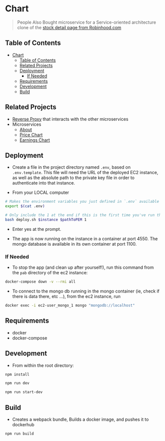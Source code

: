 # Chart
> People Also Bought microservice for a Service-oriented architecture clone of the [stock detail page from Robinhood.com](https://robinhood.com/stocks/AAPL)

## Table of Contents
- [Chart](#chart)
  - [Table of Contents](#table-of-contents)
  - [Related Projects](#related-projects)
  - [Deployment](#deployment)
    - [If Needed](#if-needed)
  - [Requirements](#requirements)
  - [Development](#development)
  - [Build](#build)

## Related Projects
- [Reverse Proxy](https://github.com/Dr-Wing/chart-proxy) that interacts with the other microservices
- Microservices
  - [About](https://github.com/Dr-Wing/about-microservice)
  - [Price Chart](https://github.com/Dr-Wing/chart)
  - [Earnings Chart](https://github.com/Dr-Wing/earnings)

## Deployment
- Create a file in the project directory named `.env`, based on `.env.template`. This file will need the URL of the deployed EC2 instance, as well as the absolute path to the private key file in order to authenticate into that instance.

- From your LOCAL computer
```sh
# Makes the environment variables you just defined in `.env` available in your current shell
export $(cat .env)
```

```sh
# Only include the 1 at the end if this is the first time you've run this script on this instance (installs things like docker, docker-compose, etc...)
bash deploy.sh $instance $pathToPEM 1
```

- Enter yes at the prompt.

- The app is now running on the instance in a container at port 4550. The mongo database is available in its own container at port 1100.

### If Needed
- To stop the app (and clean up after yourself!), run this command from the `pab` directory of the ec2 instance:
```sh
docker-compose down -v --rmi all
```
- To connect to the mongo db running in the mongo container (ie, check if there is data there, etc ...), from the ec2 instance, run
```sh
docker exec -i ec2-user_mongo_1 mongo "mongodb://localhost"
```

## Requirements
- docker
- docker-compose

## Development
- From within the root directory:
```sh
npm install
  ```

  ```sh
npm run dev
  ```

  ```sh
npm run start-dev
  ```

## Build
- Creates a webpack bundle, Builds a docker image, and pushes it to dockerhub
```sh
npm run build
```